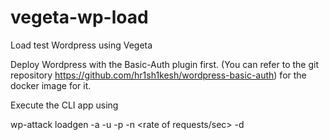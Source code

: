 # vegeta-wp-load
Load test Wordpress using Vegeta

Deploy Wordpress with the Basic-Auth plugin first. (You can refer to the git repository https://github.com/hr1sh1kesh/wordpress-basic-auth) for the docker image for it. 

Execute the CLI app using

wp-attack loadgen -a <Base API path> -u <username> -p <password> -n <rate of requests/sec> -d <duration of test>
